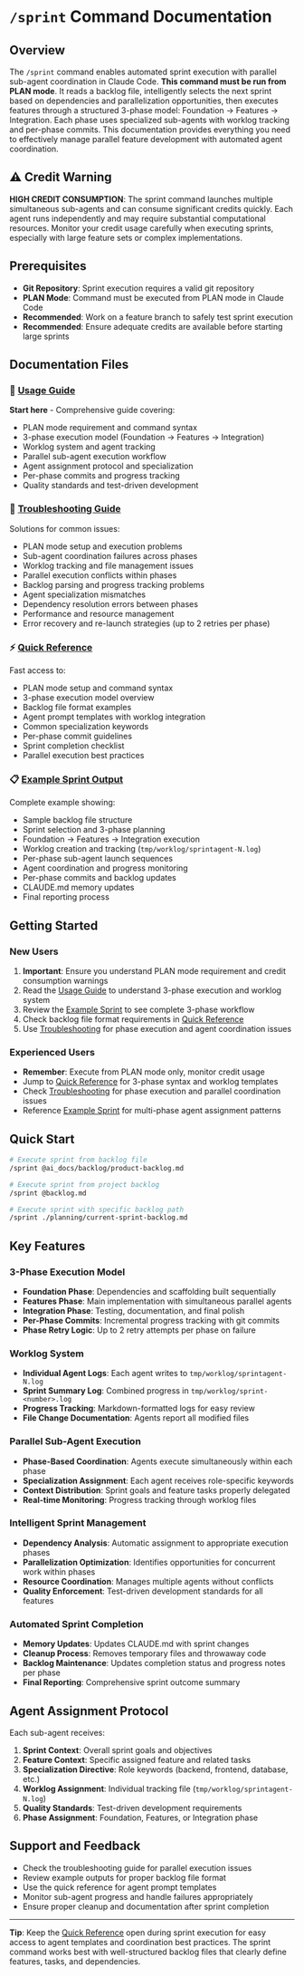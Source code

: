 # `/sprint` Command Documentation

## Overview
The `/sprint` command enables automated sprint execution with parallel sub-agent coordination in Claude Code. **This command must be run from PLAN mode**. It reads a backlog file, intelligently selects the next sprint based on dependencies and parallelization opportunities, then executes features through a structured 3-phase model: Foundation → Features → Integration. Each phase uses specialized sub-agents with worklog tracking and per-phase commits. This documentation provides everything you need to effectively manage parallel feature development with automated agent coordination.

## ⚠️ Credit Warning
**HIGH CREDIT CONSUMPTION**: The sprint command launches multiple simultaneous sub-agents and can consume significant credits quickly. Each agent runs independently and may require substantial computational resources. Monitor your credit usage carefully when executing sprints, especially with large feature sets or complex implementations.

## Prerequisites
- **Git Repository**: Sprint execution requires a valid git repository
- **PLAN Mode**: Command must be executed from PLAN mode in Claude Code
- **Recommended**: Work on a feature branch to safely test sprint execution
- **Recommended**: Ensure adequate credits are available before starting large sprints

## Documentation Files

### 📖 [Usage Guide](./sprint-usage-guide.md)
**Start here** - Comprehensive guide covering:
- PLAN mode requirement and command syntax
- 3-phase execution model (Foundation → Features → Integration)
- Worklog system and agent tracking
- Parallel sub-agent execution workflow
- Agent assignment protocol and specialization
- Per-phase commits and progress tracking
- Quality standards and test-driven development

### 🔧 [Troubleshooting Guide](./sprint-troubleshooting.md)
Solutions for common issues:
- PLAN mode setup and execution problems
- Sub-agent coordination failures across phases
- Worklog tracking and file management issues
- Parallel execution conflicts within phases
- Backlog parsing and progress tracking problems
- Agent specialization mismatches
- Dependency resolution errors between phases
- Performance and resource management
- Error recovery and re-launch strategies (up to 2 retries per phase)

### ⚡ [Quick Reference](./sprint-quick-reference.md)
Fast access to:
- PLAN mode setup and command syntax
- 3-phase execution model overview
- Backlog file format examples
- Agent prompt templates with worklog integration
- Common specialization keywords
- Per-phase commit guidelines
- Sprint completion checklist
- Parallel execution best practices

### 📋 [Example Sprint Output](./sprint-example-output.md)
Complete example showing:
- Sample backlog file structure
- Sprint selection and 3-phase planning
- Foundation → Features → Integration execution
- Worklog creation and tracking (`tmp/worklog/sprintagent-N.log`)
- Per-phase sub-agent launch sequences
- Agent coordination and progress monitoring
- Per-phase commits and backlog updates
- CLAUDE.md memory updates
- Final reporting process

## Getting Started

### New Users
1. **Important**: Ensure you understand PLAN mode requirement and credit consumption warnings
2. Read the [Usage Guide](./sprint-usage-guide.md) to understand 3-phase execution and worklog system
3. Review the [Example Sprint](./sprint-example-output.md) to see complete 3-phase workflow
4. Check backlog file format requirements in [Quick Reference](./sprint-quick-reference.md)
5. Use [Troubleshooting](./sprint-troubleshooting.md) for phase execution and agent coordination issues

### Experienced Users
- **Remember**: Execute from PLAN mode only, monitor credit usage
- Jump to [Quick Reference](./sprint-quick-reference.md) for 3-phase syntax and worklog templates
- Check [Troubleshooting](./sprint-troubleshooting.md) for phase execution and parallel coordination issues
- Reference [Example Sprint](./sprint-example-output.md) for multi-phase agent assignment patterns

## Quick Start
```bash
# Execute sprint from backlog file
/sprint @ai_docs/backlog/product-backlog.md

# Execute sprint from project backlog
/sprint @backlog.md

# Execute sprint with specific backlog path
/sprint ./planning/current-sprint-backlog.md
```

## Key Features

### 3-Phase Execution Model
- **Foundation Phase**: Dependencies and scaffolding built sequentially
- **Features Phase**: Main implementation with simultaneous parallel agents
- **Integration Phase**: Testing, documentation, and final polish
- **Per-Phase Commits**: Incremental progress tracking with git commits
- **Phase Retry Logic**: Up to 2 retry attempts per phase on failure

### Worklog System
- **Individual Agent Logs**: Each agent writes to `tmp/worklog/sprintagent-N.log`
- **Sprint Summary Log**: Combined progress in `tmp/worklog/sprint-<number>.log`
- **Progress Tracking**: Markdown-formatted logs for easy review
- **File Change Documentation**: Agents report all modified files

### Parallel Sub-Agent Execution
- **Phase-Based Coordination**: Agents execute simultaneously within each phase
- **Specialization Assignment**: Each agent receives role-specific keywords
- **Context Distribution**: Sprint goals and feature tasks properly delegated
- **Real-time Monitoring**: Progress tracking through worklog files

### Intelligent Sprint Management
- **Dependency Analysis**: Automatic assignment to appropriate execution phases
- **Parallelization Optimization**: Identifies opportunities for concurrent work within phases
- **Resource Coordination**: Manages multiple agents without conflicts
- **Quality Enforcement**: Test-driven development standards for all features

### Automated Sprint Completion
- **Memory Updates**: Updates CLAUDE.md with sprint changes
- **Cleanup Process**: Removes temporary files and throwaway code
- **Backlog Maintenance**: Updates completion status and progress notes per phase
- **Final Reporting**: Comprehensive sprint outcome summary

## Agent Assignment Protocol

Each sub-agent receives:
1. **Sprint Context**: Overall sprint goals and objectives
2. **Feature Context**: Specific assigned feature and related tasks
3. **Specialization Directive**: Role keywords (backend, frontend, database, etc.)
4. **Worklog Assignment**: Individual tracking file (`tmp/worklog/sprintagent-N.log`)
5. **Quality Standards**: Test-driven development requirements
6. **Phase Assignment**: Foundation, Features, or Integration phase

## Support and Feedback
- Check the troubleshooting guide for parallel execution issues
- Review example outputs for proper backlog file format
- Use the quick reference for agent prompt templates
- Monitor sub-agent progress and handle failures appropriately
- Ensure proper cleanup and documentation after sprint completion

---

**Tip**: Keep the [Quick Reference](./sprint-quick-reference.md) open during sprint execution for easy access to agent templates and coordination best practices. The sprint command works best with well-structured backlog files that clearly define features, tasks, and dependencies.